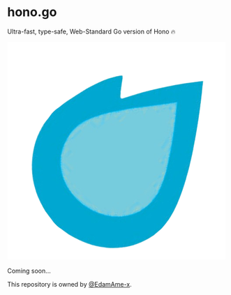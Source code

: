 # hono.go
Ultra-fast, type-safe, Web-Standard Go version of Hono 🔥

<img src="/assets/icon.png" alt="icon" />

Coming soon...

This repository is owned by [@EdamAme-x](//github.com/EdamAme-x).

